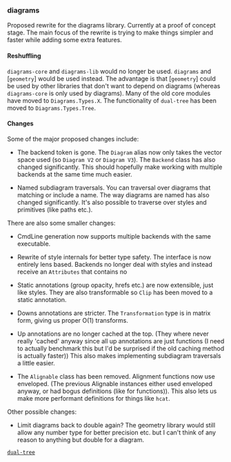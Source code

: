 ### diagrams

Proposed rewrite for the diagrams library. Currently at a proof of
concept stage. The main focus of the rewrite is trying to make things
simpler and faster while adding some extra features.

#### Reshuffling

`diagrams-core` and `diagrams-lib` would no longer be used. `diagrams`
and [`geometry`] would be used instead. The advantage is that
[`geometry`] could be used by other libraries that don't want to depend
on diagrams (whereas `diagrams-core` is only used by diagrams). Many of
the old core modules have moved to `Diagrams.Types.X`. The functionality
of `dual-tree` has been moved to `Diagrams.Types.Tree`.

#### Changes

Some of the major proposed changes include:

  - The backend token is gone. The `Diagram` alias now only takes the
    vector space used (so `Diagram V2` or `Diagram V3`). The `Backend`
    class has also changed significantly. This should hopefully make
    working with multiple backends at the same time much easier.

  - Named subdiagram traversals. You can traversal over diagrams
    that matching or include a name. The way diagrams are named has also
    changed significantly. It's also possible to traverse over styles
    and primitives (like paths etc.).

There are also some smaller changes:

  - CmdLine generation now supports multiple backends with the same
    executable.

  - Rewrite of style internals for better type safety. The interface is
    now entirely lens based. Backends no longer deal with styles and
    instead receive an `Attributes` that contains no 

  - Static annotations (group opacity, hrefs etc.) are now extensible,
    just like styles. They are also transformable so `Clip` has been
    moved to a static annotation.

  - Downs annotations are stricter. The `Transformation` type is in
    matrix form, giving us proper O(1) transforms.

  - Up annotations are no longer cached at the top. (They where never
    really 'cached' anyway since all up annotations are just functions
    (I need to actually benchmark this but I'd be surprised if the old
    caching method is actually faster)) This also makes implementing
    subdiagram traversals a little easier.

  - The `Alignable` class has been removed. Alignment functions now use
    enveloped. (The previous Alignable instances either used enveloped
    anyway, or had bogus definitions (like for functions)). This also
    lets us make more performant definitions for things like `hcat`.

Other possible changes:

  - Limit diagrams back to double again? The geometry library would
    still allow any number type for better precision etc. but I can't
    think of any reason to anything but double for a diagram.

[`dual-tree`](https://github.com/diagrams/dual-tree)
